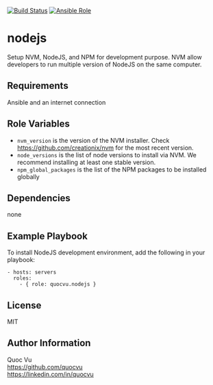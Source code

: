[![Build Status](https://img.shields.io/travis/quocvu/nodejs-ansible.svg)](https://travis-ci.org/quocvu/nodejs)
[![Ansible Role](https://img.shields.io/ansible/role/19878.svg)](https://galaxy.ansible.com/quocvu/nodejs)

nodejs
==============

Setup NVM, NodeJS, and NPM for development purpose. NVM allow developers to
run multiple version of NodeJS on the same computer.

Requirements
------------

Ansible and an internet connection

Role Variables
--------------

* `nvm_version` is the version of the NVM installer. Check <https://github.com/creationix/nvm> for the most recent version.
* `node_versions` is the list of node versions to install via NVM. We recommend installing at least one stable version.
* `npm_global_packages` is the list of the NPM packages to be installed globally

Dependencies
------------

none

Example Playbook
----------------

To install NodeJS development environment, add the following in your playbook:

```
- hosts: servers
  roles:
    - { role: quocvu.nodejs }
```

License
-------

MIT

Author Information
------------------

Quoc Vu  
https://github.com/quocvu  
https://linkedin.com/in/quocvu  
